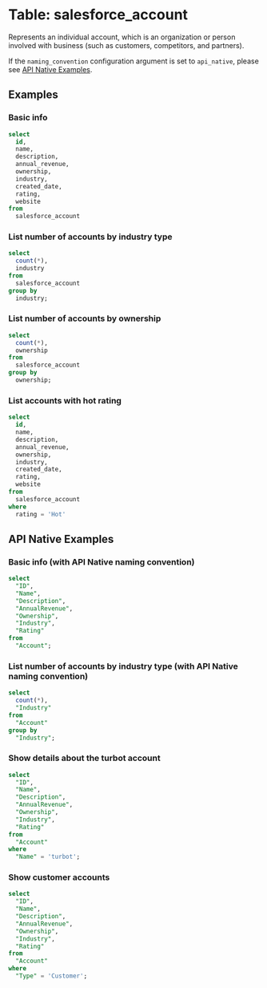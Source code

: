# Table: salesforce_account

Represents an individual account, which is an organization or person involved with business (such as customers, competitors, and partners).

If the `naming_convention` configuration argument is set to `api_native`, please see [API Native Examples](https://hub.steampipe.io/plugins/turbot/salesforce/tables/salesforce_account#api_native_examples).

## Examples

### Basic info

```sql
select
  id,
  name,
  description,
  annual_revenue,
  ownership,
  industry,
  created_date,
  rating,
  website
from
  salesforce_account
```

### List number of accounts by industry type

```sql
select
  count(*),
  industry
from
  salesforce_account
group by
  industry;
```

### List number of accounts by ownership

```sql
select
  count(*),
  ownership
from
  salesforce_account
group by
  ownership;
```

### List accounts with hot rating

```sql
select
  id,
  name,
  description,
  annual_revenue,
  ownership,
  industry,
  created_date,
  rating,
  website
from
  salesforce_account
where
  rating = 'Hot'
```

## API Native Examples

### Basic info (with API Native naming convention)

```sql
select
  "ID",
  "Name",
  "Description",
  "AnnualRevenue",
  "Ownership",
  "Industry",
  "Rating"
from
  "Account";
```

### List number of accounts by industry type (with API Native naming convention)

```sql
select
  count(*),
  "Industry"
from
  "Account"
group by
  "Industry";
```

### Show details about the turbot account

```sql
select
  "ID",
  "Name",
  "Description",
  "AnnualRevenue",
  "Ownership",
  "Industry",
  "Rating"
from
  "Account"
where
  "Name" = 'turbot';
```

### Show customer accounts

```sql
select
  "ID",
  "Name",
  "Description",
  "AnnualRevenue",
  "Ownership",
  "Industry",
  "Rating"
from
  "Account"
where
  "Type" = 'Customer';
```
